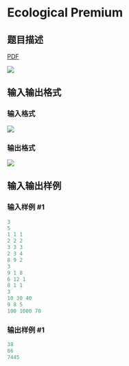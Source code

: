 # Ecological Premium

## 题目描述

[problemUrl]: https://uva.onlinejudge.org/index.php?option=com_onlinejudge&Itemid=8&category=15&page=show_problem&problem=1241

[PDF](https://uva.onlinejudge.org/external/103/p10300.pdf)

![](https://cdn.luogu.com.cn/upload/vjudge_pic/UVA10300/422b9107abd51357d22f1ee5e66c07d528b12478.png)

## 输入输出格式

### 输入格式

![](https://cdn.luogu.com.cn/upload/vjudge_pic/UVA10300/a941e8b29e94a73a318c2afd56e34933569aa16b.png)

### 输出格式

![](https://cdn.luogu.com.cn/upload/vjudge_pic/UVA10300/ec9ec70d27db4bbf9b941565eef98f1563c8c6d6.png)

## 输入输出样例

### 输入样例 #1

```cpp
3
5
1 1 1
2 2 2
3 3 3
2 3 4
8 9 2
3
9 1 8
6 12 1
8 1 1
3
10 30 40
9 8 5
100 1000 70
```


### 输出样例 #1

```cpp
38
86
7445
```


